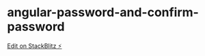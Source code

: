 # angular-password-and-confirm-password

[Edit on StackBlitz ⚡️](https://stackblitz.com/edit/angular-reactive-forms-kdccvl)